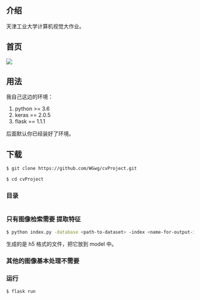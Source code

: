

## 介绍

天津工业大学计算机视觉大作业。


## 首页

![](_images/shouyelogo.png)


## 用法

我自己这边的环境：

1. python >= 3.6
2. keras == 2.0.5
3. flask == 1.1.1

后面默认你已经装好了环境。

## 下载

```sh
$ git clone https://github.com/WGwg/cvProject.git

$ cd cvProject
```

### 目录

```

```

### 只有图像检索需要 提取特征

```sh
$ python index.py -database <path-to-dataset> -index <name-for-output-index>
```
生成的是 h5 格式的文件，把它放到 model 中。

### 其他的图像基本处理不需要



### 运行

```sh
$ flask run 
```

